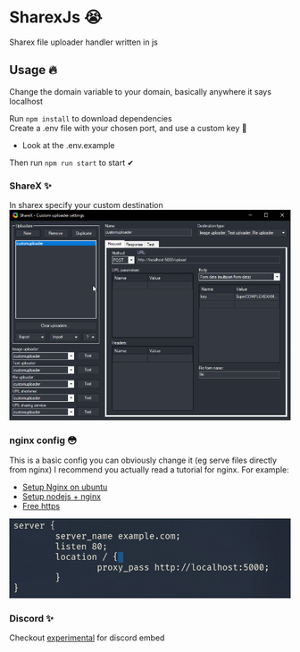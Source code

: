 # SharexJs 😭

Sharex file uploader handler written in js

## Usage 🔥

Change the domain variable to your domain, basically anywhere it says localhost

Run `npm install` to download dependencies  
Create a .env file with your chosen port, and use a custom key 🔐

- Look at the .env.example

Then run `npm run start` to start ✔

### ShareX ✨

In sharex specify your custom destination
![Example Config](./github/example.png)

### nginx config 😳

This is a basic config you can obviously change it (eg serve files directly from nginx)
I recommend you actually read a tutorial for nginx. For example:

- [Setup Nginx on ubuntu](https://www.digitalocean.com/community/tutorials/how-to-install-nginx-on-ubuntu-20-0)
- [Setup nodejs + nginx](https://www.digitalocean.com/community/questions/how-to-run-node-js-server-with-nginx)
- [Free https](https://letsencrypt.org/)

![Example nginx](./github/nginx.png)

### Discord ✨

Checkout [experimental](https://github.com/filipwtf/SharexJs/tree/experimental) for discord embed
